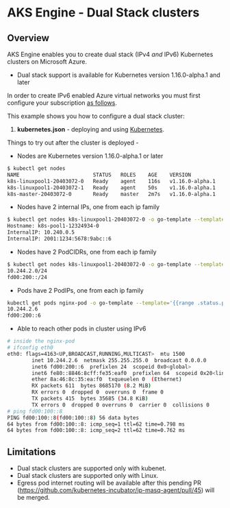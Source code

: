 # AKS Engine - Dual Stack clusters

## Overview

AKS Engine enables you to create dual stack (IPv4 *and* IPv6) Kubernetes clusters on Microsoft Azure.

- Dual stack support is available for Kubernetes version 1.16.0-alpha.1 and later

In order to create IPv6 enabled Azure virtual networks you must first configure your subscription [as follows](https://docs.microsoft.com/en-us/azure/virtual-network/virtual-network-ipv4-ipv6-dual-stack-cli#prerequisites).

This example shows you how to configure a dual stack cluster:

1. **kubernetes.json** - deploying and using [Kubernetes](kubernetes.json).

Things to try out after the cluster is deployed -

- Nodes are Kubernetes version 1.16.0-alpha.1 or later

```bash
$ kubectl get nodes
NAME                        STATUS   ROLES    AGE    VERSION
k8s-linuxpool1-20403072-0   Ready    agent    116s   v1.16.0-alpha.1
k8s-linuxpool1-20403072-1   Ready    agent    50s    v1.16.0-alpha.1
k8s-master-20403072-0       Ready    master   2m7s   v1.16.0-alpha.1
```

- Nodes have 2 internal IPs, one from each ip family

```bash
$ kubectl get nodes k8s-linuxpool1-20403072-0 -o go-template --template='{{range .status.addresses}}{{printf "%s: %s \n" .type .address}}{{end}}'
Hostname: k8s-pool1-12324934-0
InternalIP: 10.240.0.5
InternalIP: 2001:1234:5678:9abc::6
```

- Nodes have 2 PodCIDRs, one from each ip family

```bash
$ kubectl get nodes k8s-linuxpool1-20403072-0 -o go-template --template='{{range .spec.podCIDRs}}{{printf "%s\n" .}}{{end}}'
10.244.2.0/24
fd00:200::/24
```

- Pods have 2 PodIPs, one from each ip family

```bash
kubectl get pods nginx-pod -o go-template --template='{{range .status.podIPs}}{{printf "%s \n" .ip}}{{end}}'
10.244.2.6
fd00:200::6
```

- Able to reach other pods in cluster using IPv6

```bash
# inside the nginx-pod
# ifconfig eth0
eth0: flags=4163<UP,BROADCAST,RUNNING,MULTICAST>  mtu 1500
        inet 10.244.2.6  netmask 255.255.255.0  broadcast 0.0.0.0
        inet6 fd00:200::6  prefixlen 24  scopeid 0x0<global>
        inet6 fe80::8846:8cff:fe35:eaf0  prefixlen 64  scopeid 0x20<link>
        ether 8a:46:8c:35:ea:f0  txqueuelen 0  (Ethernet)
        RX packets 611  bytes 8685170 (8.2 MiB)
        RX errors 0  dropped 0  overruns 0  frame 0
        TX packets 415  bytes 35685 (34.8 KiB)
        TX errors 0  dropped 0 overruns 0  carrier 0  collisions 0
# ping fd00:100::8
PING fd00:100::8(fd00:100::8) 56 data bytes
64 bytes from fd00:100::8: icmp_seq=1 ttl=62 time=0.798 ms
64 bytes from fd00:100::8: icmp_seq=2 ttl=62 time=0.762 ms
```

## Limitations

- Dual stack clusters are supported only with kubenet.
- Dual stack clusters are supported only with Linux.
- Egress pod internet routing will be available after this pending PR (https://github.com/kubernetes-incubator/ip-masq-agent/pull/45) will be merged.
